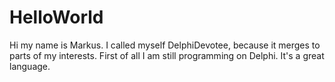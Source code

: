 # HelloWorld
Hi my name is Markus. I called myself DelphiDevotee, because it merges to parts of my interests. First of all I am still programming on Delphi. It's a great language.

